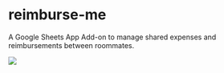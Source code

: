 # reimburse-me
A Google Sheets App Add-on to manage shared expenses and reimbursements between roommates.

![](https://i.imgur.com/dgn4Z99.png)
